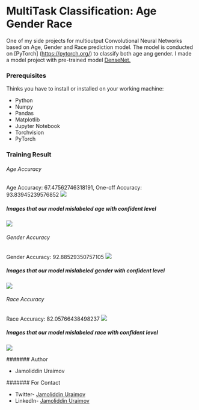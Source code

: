 # MultiTask Classification: Age Gender Race

One of my side projects for multioutput Convolutional Neural Networks based on Age, Gender and Race prediction model. The model is conducted on [PyTorch]  (https://pytorch.org/) to classify both age ang gender. I made a model project with pre-trained model [DenseNet.](https://arxiv.org/abs/1608.06993) 

### Prerequisites
Thinks you have to install or installed on your working machine:
- Python
- Numpy
- Pandas
- Matplotlib
- Jupyter Notebook
- Torchvision
- PyTorch

### Training Result
###### Age Accuracy
Age Accuracy: 67.47562746318191, 	One-off Accuracy: 93.83945239576852
![](https://github.com/uraimov92cnu/Thesis_project/blob/master/imgs/age_ConMatrix.png)

##### Images that our model mislabeled age with confident level
![](https://github.com/uraimov92cnu/Thesis_project/blob/master/imgs/age_con_level.png)

###### Gender Accuracy
Gender Accuracy: 92.88529350757105
![](https://github.com/uraimov92cnu/Thesis_project/blob/master/imgs/gender_ConMatrix.png)

##### Images that our model mislabeled gender with confident level
![](https://github.com/uraimov92cnu/Thesis_project/blob/master/imgs/gender_con_level.png)

###### Race Accuracy
Race Accuracy: 82.05766438498237
![](https://github.com/uraimov92cnu/Thesis_project/blob/master/imgs/race_ConMatrix.png)

##### Images that our model mislabeled race with confident level
![](https://github.com/uraimov92cnu/Thesis_project/blob/master/imgs/race_con_level.png)


####### Author
- Jamoliddin Uraimov

####### For Contact

- Twitter- [Jamoliddin Uraimov](https://twitter.com/Uraimov92cnu)
- LinkedIn- [Jamoliddin Uraimov](https://www.linkedin.com/in/jamoliddin-uraimov-0985b023b/)
